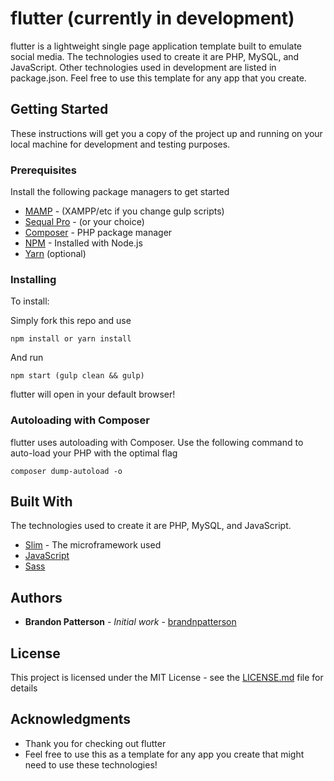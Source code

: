 
# flutter (currently in development)

flutter is a lightweight single page application template built to emulate social media. The technologies used to create it are PHP, MySQL, and JavaScript. Other technologies used in development are listed in package.json. Feel free to use this template for any app that you create.

## Getting Started

These instructions will get you a copy of the project up and running on your local machine for development and testing purposes.

### Prerequisites

Install the following package managers to get started

* [MAMP](https://www.mamp.info/en/) - (XAMPP/etc if you change gulp scripts)
* [Sequal Pro](https://www.sequelpro.com/) - (or your choice)
* [Composer](https://getcomposer.org/) - PHP package manager
* [NPM](https://nodejs.org/en/) - Installed with Node.js
* [Yarn](https://getcomposer.org/) (optional)

### Installing

To install:

Simply fork this repo and use

```
npm install or yarn install
```

And run

```
npm start (gulp clean && gulp)
```

flutter will open in your default browser!

### Autoloading with Composer

flutter uses autoloading with Composer. Use the following command to auto-load your PHP with the optimal flag

```
composer dump-autoload -o
```

## Built With
The technologies used to create it are PHP, MySQL, and JavaScript.
* [Slim](https://www.slimframework.com/) - The microframework used
* [JavaScript](https://www.javascript.com/)
* [Sass](http://sass-lang.com/)

## Authors

* **Brandon Patterson** - *Initial work* - [brandnpatterson](https://github.com/brandnpatterson)

## License

This project is licensed under the MIT License - see the [LICENSE.md](LICENSE.md) file for details

## Acknowledgments

* Thank you for checking out flutter
* Feel free to use this as a template for any app you create that might need to use these technologies!
